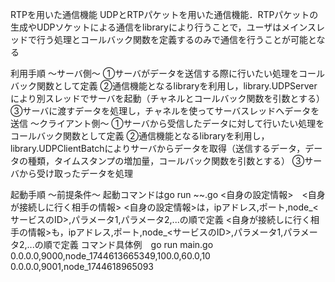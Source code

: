 RTPを用いた通信機能
UDPとRTPパケットを用いた通信機能．RTPパケットの生成やUDPソケットによる通信をlibraryにより行うことで，ユーザはメインスレッドで行う処理とコールバック関数を定義するのみで通信を行うことが可能となる

利用手順
〜サーバ側〜
①サーバがデータを送信する際に行いたい処理をコールバック関数として定義
②通信機能となるlibraryを利用し，library.UDPServerにより別スレッドでサーバを起動（チャネルとコールバック関数を引数とする）
③サーバに渡すデータを処理し，チャネルを使ってサーバスレッドへデータを送信
〜クライアント側〜
①サーバから受信したデータに対して行いたい処理をコールバック関数として定義
②通信機能となるlibraryを利用し，library.UDPClientBatchによりサーバからデータを取得（送信するデータ，データの種類，タイムスタンプの増加量，コールバック関数を引数とする）
③サーバから受け取ったデータを処理

起動手順
〜前提条件〜
起動コマンドはgo run ~~.go <自身の設定情報>　<自身が接続しに行く相手の情報>
<自身の設定情報>は，ipアドレス,ポート,node_<サービスのID>,パラメータ1,パラメータ2,...の順で定義
<自身が接続しに行く相手の情報>も，ipアドレス,ポート,node_<サービスのID>,パラメータ1,パラメータ2,...の順で定義
コマンド具体例　go run main.go 0.0.0.0,9000,node_1744613665349,100.0,60.0,10  0.0.0.0,9001,node_1744618965093
